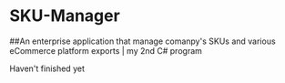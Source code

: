 # SKU-Manager
##An enterprise application that manage comanpy's SKUs and various eCommerce platform exports | my 2nd C# program

Haven't finished yet
